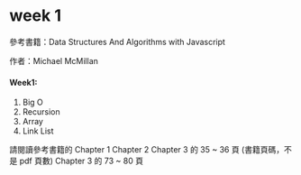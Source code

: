 week 1
===============================

參考書籍：Data Structures And Algorithms with Javascript
           
作者：Michael McMillan

#### Week1:

1. Big O
2. Recursion
3. Array
4. Link List


請閱讀參考書籍的 
Chapter 1
Chapter 2
Chapter 3 的 35 ~ 36 頁 (書籍頁碼，不是 pdf 頁數)
Chapter 3 的 73 ~ 80 頁